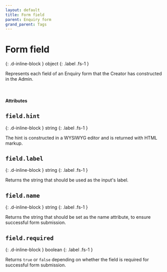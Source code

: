 ```yaml
---
layout: default
title: Form field
parent: Enquiry form
grand_parent: Tags
---
```


# Form field
{: .d-inline-block }
object
{: .label .fs-1 }

Represents each field of an Enquiry form that the Creator has constructed in the Admin.

<br>

#### Attributes

## `field.hint`
{: .d-inline-block }
string
{: .label .fs-1 }

The hint is constructed in a WYSIWYG editor and is returned with HTML markup.


## `field.label`
{: .d-inline-block }
string
{: .label .fs-1 }

Returns the string that should be used as the input's label.


## `field.name`
{: .d-inline-block }
string
{: .label .fs-1 }

Returns the string that should be set as the name attribute, to ensure successful form submission.


## `field.required`
{: .d-inline-block }
boolean
{: .label .fs-1 }

Returns `true` or `false` depending on whether the field is required for successful form submission.

